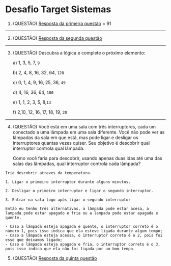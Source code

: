 # Desafio Target Sistemas

1. (QUESTÃO)  [Resposta da primeira questão]() = 91

---

2. (QUESTÃO)  [Resposta da segunda questão]()

---

3. (QUESTÃO)  Descubra a lógica e complete o próximo elemento:

   a) 1, 3, 5, 7, <code>9</code>

   b) 2, 4, 8, 16, 32, 64, <code>128</code>

   c) 0, 1, 4, 9, 16, 25, 36, <code>49</code>

   d) 4, 16, 36, 64, <code>100</code>

   e) 1, 1, 2, 3, 5, 8,<code>13</code>

   f) 2,10, 12, 16, 17, 18, 19, <code>20</code>

---

4. (QUESTÃO)  Você está em uma sala com três interruptores, cada um conectado a uma lâmpada em uma sala diferente. Você não pode ver as lâmpadas da sala em que está, mas pode ligar e desligar os interruptores quantas vezes quiser. Seu objetivo é descobrir qual interruptor controla qual lâmpada.

   Como você faria para descobrir, usando apenas duas idas até uma das salas das lâmpadas, qual interruptor controla cada lâmpada?

```
Iria descobrir atraves da temperatura.

1. Ligar o primeiro interruptor durante alguns minutos.

2. Desligar o primeiro interruptor e ligar o segundo interruptor.

3. Entrar na sala logo após ligar o segundo interruptor

Então eu tenho três alternativas, a lâmpada pode estar acesa, a lampada pode estar apagado e fria ou a lampada pode estar apagada e quente.

- Caso a lâmpada esteja apagada e quente, o interruptor correto é o número 1, pois isso indica que ela esteve ligada durante algum tempo;
- Caso a lâmpada esteja acessa, o interruptor correto é o 2, pois foi esse que deixamos ligado;
- Caso a lâmpada esteja apagada e fria, o interruptor correto é o 3, pois isso indica que ela não foi ligada por um bom tempo.
```

5. (QUESTÃO) [Resposta da quinta questão]()
